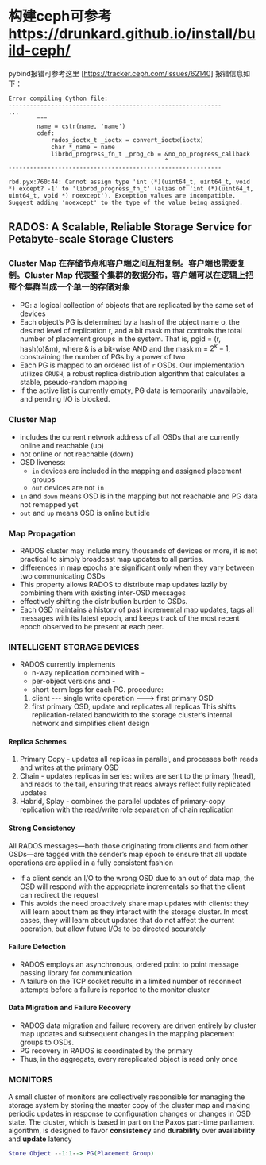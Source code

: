 # 构建ceph可参考 https://drunkard.github.io/install/build-ceph/
pybind报错可参考这里 [https://tracker.ceph.com/issues/62140]
报错信息如下： 
```
Error compiling Cython file:
------------------------------------------------------------
...
        """
        name = cstr(name, 'name')
        cdef:
            rados_ioctx_t _ioctx = convert_ioctx(ioctx)
            char *_name = name
            librbd_progress_fn_t _prog_cb = &no_op_progress_callback
                                            ^
------------------------------------------------------------

rbd.pyx:760:44: Cannot assign type 'int (*)(uint64_t, uint64_t, void *) except? -1' to 'librbd_progress_fn_t' (alias of 'int (*)(uint64_t, uint64_t, void *) noexcept'). Exception values are incompatible. Suggest adding 'noexcept' to the type of the value being assigned.
```

## RADOS: A Scalable, Reliable Storage Service for Petabyte-scale Storage Clusters
### Cluster Map 在存储节点和客户端之间互相复制。客户端也需要复制。Cluster Map 代表整个集群的数据分布，客户端可以在逻辑上把整个集群当成一个单一的存储对象

* PG: a logical collection of objects that are replicated by the same set of devices
* Each object’s PG is determined by a hash of the object name o, the desired level of replication r, and a bit mask m that controls the total number of placement groups in the system. That is, pgid = (r, hash(o)&m), where & is a bit-wise AND and the mask m = $2^k−1$, constraining the number of PGs by a power of two
* Each PG is mapped to an ordered list of `r` OSDs. Our implementation utilizes `CRUSH`, a robust replica distribution algorithm that calculates a stable, pseudo-random mapping
* If the active list is currently empty, PG data is temporarily unavailable, and pending I/O is blocked.
### Cluster Map
* includes the current network address of all OSDs that are currently online and reachable (up)
* not online or not reachable (down)
* OSD liveness:
  - `in` devices are included in the mapping and assigned placement groups
  - `out` devices are not `in`
* `in` and `down` means OSD is in the mapping but not reachable and PG data not remapped yet
* `out` and `up` means OSD is online but idle

### Map Propagation
* RADOS cluster may include many thousands of devices or more, it is not practical to simply broadcast map updates to all parties.
* differences in map epochs are significant only when they vary between two communicating OSDs
* This property allows RADOS to distribute map updates lazily by combining them with existing inter-OSD messages
* effectively shifting the distribution burden to OSDs.
* Each OSD maintains a history of past incremental map updates, tags all messages with its latest epoch, and keeps track of the most recent epoch observed to be present at each peer.

### INTELLIGENT STORAGE DEVICES
* RADOS currently implements 
  - n-way replication combined with -
  - per-object versions and -
  - short-term logs
  for each PG.
  procedure: 
  1. client --- single write operation ---> first primary OSD
  2. first primary OSD, update and replicates all replicas
  This shifts replication-related bandwidth to the storage cluster’s internal network and simplifies client design

#### Replica Schemes
1. Primary Copy - updates all replicas in parallel, and processes both reads and writes at the primary OSD
2. Chain - updates replicas in series: writes are sent to the primary (head), and reads to the tail, ensuring that reads always reflect fully replicated updates
3. Habrid, Splay - combines the parallel updates of primary-copy replication with the read/write role separation of chain replication

#### Strong Consistency
  All RADOS messages—both those originating from clients and from other OSDs—are tagged with the sender’s map epoch to ensure that all update operations are applied in a fully consistent fashion
- If a client sends an I/O to the wrong OSD due to an out of data map, the OSD will respond with the appropriate incrementals so that the client can redirect the request
- This avoids the need proactively share map updates with clients: they will learn about them as they interact with the storage cluster. In most cases, they will learn about updates that do not affect the current operation, but allow future I/Os to be directed accurately

#### Failure Detection
- RADOS employs an asynchronous, ordered point to point message passing library for communication
- A failure on the TCP socket results in a limited number of reconnect attempts before a failure is reported to the monitor cluster

#### Data Migration and Failure Recovery
- RADOS data migration and failure recovery are driven entirely by cluster map updates and subsequent changes in the mapping placement groups to OSDs. 
- PG recovery in RADOS is coordinated by the primary
- Thus, in the aggregate, every rereplicated object is read only once

### MONITORS
  A small cluster of monitors are collectively responsible for managing the storage system by storing the master copy of the cluster map and making periodic updates in response to configuration changes or changes in OSD state.
  The cluster, which is based in part on the Paxos part-time parliament algorithm, is designed to favor **consistency** and **durability** over __availability__ and __update__ latency
```dot
Store Object --1:1--> PG(Placement Group)
```
